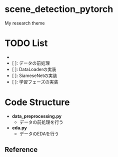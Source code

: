 # scene_detection_pytorch
My research theme  

# TODO List
+ [x]: 特徴抽出モデルまで
+ [ ]: データの前処理
+ [ ]: DataLoaderの実装
+ [ ]: SiameseNetの実装
+ [ ]: 学習フェーズの実装


# Code Structure
- **data_preprocessing.py**
  - データの前処理を行う
- **eda.py**
  - データのEDAを行う

## Reference 
